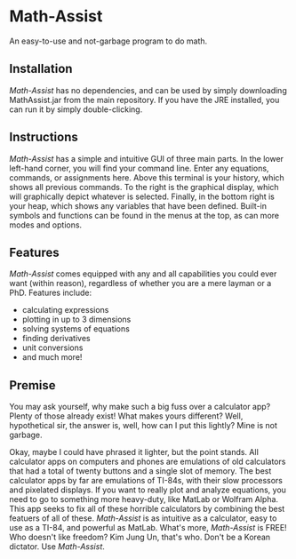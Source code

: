 # Math-Assist
An easy-to-use and not-garbage program to do math.

## Installation
_Math-Assist_ has no dependencies, and can be used by simply downloading MathAssist.jar from the main repository. If you have the JRE installed, you can run it by simply double-clicking.

## Instructions
_Math-Assist_ has a simple and intuitive GUI of three main parts. In the lower left-hand corner, you will find your command line. Enter any equations, commands, or assignments here. Above this terminal is your history, which shows all previous commands. To the right is the graphical display, which will graphically depict whatever is selected. Finally, in the bottom right is your heap, which shows any variables that have been defined. Built-in symbols and functions can be found in the menus at the top, as can more modes and options.

## Features
_Math-Assist_ comes equipped with any and all capabilities you could ever want (within reason), regardless of whether you are a mere layman or a PhD. Features include:
  - calculating expressions
  - plotting in up to 3 dimensions
  - solving systems of equations
  - finding derivatives
  - unit conversions
  - and much more!

## Premise
You may ask yourself, why make such a big fuss over a calculator app? Plenty of those already exist! What makes yours different?
Well, hypothetical sir, the answer is, well, how can I put this lightly? Mine is not garbage.

Okay, maybe I could have phrased it lighter, but the point stands. All calculator apps on computers and phones are emulations of old calculators that had a total of twenty buttons and a single slot of memory. The best calculator apps by far are emulations of TI-84s, with their slow processors and pixelated displays. If you want to really plot and analyze equations, you need to go to something more heavy-duty, like MatLab or Wolfram Alpha. This app seeks to fix all of these horrible calculators by combining the best featuers of all of these. _Math-Assist_ is as intuitive as a calculator, easy to use as a TI-84, and powerful as MatLab. What's more, _Math-Assist_ is FREE! Who doesn't like freedom? Kim Jung Un, that's who. Don't be a Korean dictator. Use _Math-Assist_.
